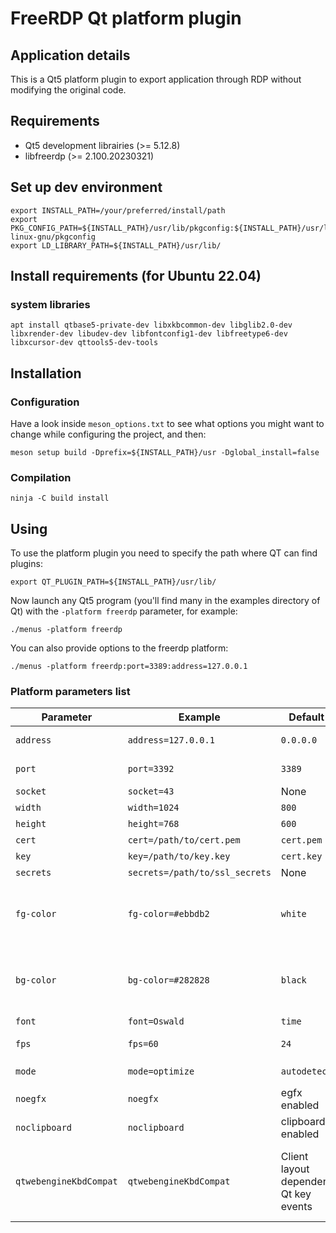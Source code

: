 # FreeRDP Qt platform plugin

## Application details

This is a Qt5 platform plugin to export application through RDP without modifying
the original code.

## Requirements

* Qt5 development librairies (>= 5.12.8)
* libfreerdp (>= 2.100.20230321)

## Set up dev environment

```shell
export INSTALL_PATH=/your/preferred/install/path
export PKG_CONFIG_PATH=${INSTALL_PATH}/usr/lib/pkgconfig:${INSTALL_PATH}/usr/lib/x86_64-linux-gnu/pkgconfig
export LD_LIBRARY_PATH=${INSTALL_PATH}/usr/lib/
```

## Install requirements (for Ubuntu 22.04)

### system libraries

```shell
apt install qtbase5-private-dev libxkbcommon-dev libglib2.0-dev libxrender-dev libudev-dev libfontconfig1-dev libfreetype6-dev libxcursor-dev qttools5-dev-tools
```

## Installation

### Configuration

Have a look inside `meson_options.txt` to see what options you might want to
change while configuring the project, and then:

```shell
meson setup build -Dprefix=${INSTALL_PATH}/usr -Dglobal_install=false
```

### Compilation

```shell
ninja -C build install
```

## Using

To use the platform plugin you need to specify the path where QT can find plugins:

```shell
export QT_PLUGIN_PATH=${INSTALL_PATH}/usr/lib/
```

Now launch any Qt5 program (you'll find many in the examples directory of Qt) with the
`-platform freerdp` parameter, for example:

```shell
./menus -platform freerdp
```

You can also provide options to the freerdp platform:

```shell
./menus -platform freerdp:port=3389:address=127.0.0.1
```

### Platform parameters list


| Parameter     | Example                   | Default           | Description |
| ------------- | ------------------------- | ----------------- | ----------- |
| `address`     | `address=127.0.0.1`      | `0.0.0.0`         | Bind (listen) IP address for the RDP server |
| `port`        | `port=3392`              | `3389`            | Listening port for the RDP server |
| `socket`      | `socket=43`                | None             | Fixed socket |
| `width`       | `width=1024`             | `800`             | Initial screen width, in pixels |
| `height`      | `height=768`             | `600`             | Initial screen height, in pixels |
| `cert`        | `cert=/path/to/cert.pem` | `cert.pem`        | Path to TLS certificate |
| `key`         | `key=/path/to/key.key`   | `cert.key`        | Path to TLS key |
| `secrets`     | `secrets=/path/to/ssl_secrets` |  None       | Path to secrets file |
| `fg-color`    | `fg-color=#ebbdb2`       | `white`           | Foreground color for window decorations, accepts hex-formatted colors and colors from https://doc.qt.io/qt-5/qcolor.html#setNamedColor |
| `bg-color`    | `bg-color=#282828`       | `black`           | Background color for window decorations, accepts hex-formatted colors and colors from https://doc.qt.io/qt-5/qcolor.html#setNamedColor |
| `font`        | `font=Oswald`            | `time`            | Font name for window titles |
| `fps`         | `fps=60`                 | `24`              | Target internal rendering framerate |
| `mode`        | `mode=optimize`          | `autodetect`      | Display modes. Values: `legacy\|autodetect\|optimize` |
| `noegfx`      | `noegfx`                 | egfx enabled      | Flag to disable egfx rendering |
| `noclipboard` | `noclipboard`            | clipboard enabled | Flag to disable clipboard channel |
| `qtwebengineKbdCompat` | `qtwebengineKbdCompat` | Client layout dependent Qt key events | Flag to force qfreerdp to always emit Qt key events as if generated by a Qwerty (us) layout so that qtWebEngine can generate correct key.code events. |
